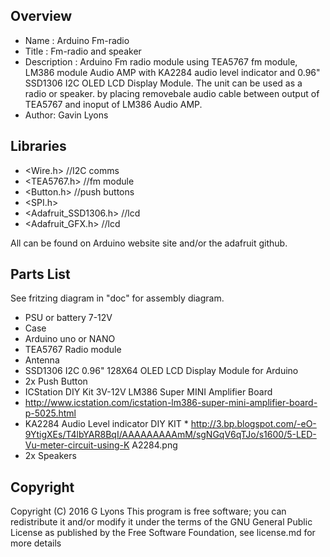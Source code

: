 Overview
--------------------
* Name : Arduino Fm-radio
* Title : Fm-radio and speaker
* Description : Arduino Fm radio module using TEA5767 fm module, LM386 module Audio AMP 
with KA2284 audio level indicator and 0.96" SSD1306 I2C OLED LCD Display Module.
The unit can be used as a radio or speaker. by placing removebale audio cable between output
of TEA5767 and inoput of LM386 Audio AMP.
* Author: Gavin Lyons

Libraries
------------------------
* <Wire.h> //I2C comms
* <TEA5767.h> //fm module
* <Button.h> //push buttons
* <SPI.h>
* <Adafruit_SSD1306.h> //lcd
* <Adafruit_GFX.h> //lcd

All can be found on Arduino website site and/or the adafruit github.

Parts List
------------------------------
See fritzing diagram in "doc" for assembly diagram.

 *    PSU or battery 7-12V
 *    Case
 *    Arduino uno  or NANO
 *    TEA5767 Radio module
 *    Antenna
 *    SSD1306 I2C 0.96" 128X64 OLED LCD Display Module for Arduino 
 *    2x Push Button
 *    ICStation DIY Kit 3V-12V LM386 Super MINI Amplifier Board
 *    http://www.icstation.com/icstation-lm386-super-mini-amplifier-board-p-5025.html   
 *    KA2284 Audio Level indicator DIY KIT   *  http://3.bp.blogspot.com/-eO-9YtigXEs/T4lbYAR8BqI/AAAAAAAAAmM/sgNGqV6qTJo/s1600/5-LED-Vu-meter-circuit-using-K A2284.png
 *   2x Speakers
 
 
 Copyright
-------------------------------
Copyright (C) 2016 G Lyons This program is free software; you can redistribute it and/or modify it under the terms of the GNU General Public License as published by the Free Software Foundation, see license.md for more details

